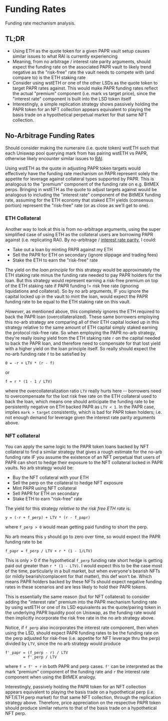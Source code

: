 # Funding Rates

Funding rate mechanism analysis.

## TL;DR

- Using ETH as the quote token for a given PAPR vault setup causes similar issues to what RAI is currently experiencing
- Meaning, from no arbitrage / interest rate parity arguments, should expect the funding rate on the associated PAPR vault
to likely trend negative as the "risk-free" rate the vault needs to compete with (and compare to) is the ETH staking rate
- Consider using wstETH or one of the other LSDs as the quote token to target PAPR rates against. This would make PAPR funding rates
reflect the actual "premium" component (i.e. mark vs target price), since the "interest rate" component is built into the LSD token itself
- Interestingly, a simple replication strategy shows passively holding the PAPR token for an NFT collection appears equivalent to
playing the basis trade on a hypothetical perpetual market for that same NFT collection.


## No-Arbitrage Funding Rates

Should consider making the numeraire (i.e. quote token) wstETH such that each Uniswap pool querying mark from
has pairing wstETH vs PAPR, otherwise likely encounter similar issues to [RAI](https://community.reflexer.finance/t/can-oracles-double-as-co-stakers-how-rai-like-systems-might-safely-support-staked-eth/397).

Using wstETH as the quote in adjusting PAPR token targets would effectively have the funding rate mechanism on PAPR represent solely
the appetite for leverage against collateral types supported by PAPR. This is analogous to the "premium" component of the funding
rate on e.g. BitMEX perps. Bringing in wstETH as the quote to adjust targets against would be analogous to including the "interest rate"
component of the BitMEX funding rate, assuming for the ETH economy that staked ETH yields (consensus portion) represent the "risk-free"
rate (or as close as we'll get to one).

### ETH Collateral

Another way to look at this is from no-arbitrage arguments, using the super simplified case of using ETH as the collateral
users are borrowing PAPR against (i.e. replicating RAI). By no-arbitrage / [interest rate parity](https://en.wikipedia.org/wiki/Interest_rate_parity),
I could:

- Take out a loan by minting PAPR against my ETH
- Sell the PAPR for ETH on secondary (ignore slippage and trading fees)
- Stake the ETH to earn the "risk-free" rate

The yield on the *loan principle* for this strategy would be approximately the ETH staking rate minus the funding rate needed
to pay PAPR holders for the loan. But this strategy would represent earning a risk-free premium on top of the ETH staking rate
if PAPR funding != risk free rate (ignoring liquidations and collateral). So by no arb arguments, IF you ignore the capital locked
up in the vault to mint the loan, would expect the PAPR funding rate to be equal to the ETH staking rate on this vault.

*However*, as mentioned above, this completely ignores the ETH required to back the PAPR loan (overcollateralized). These same
borrowers employing this no-arb strategy are comparing all of their ETH capital locked up in this strategy relative to the same
amount of ETH capital simply staked earning the protocol risk-free rate. So when employing the PAPR no-arb strategy, they're really
*losing* yield from the ETH staking rate `r` on the capital needed to back the PAPR loan, and therefore need to compensate for that
lost yield with a higher yield on the loan principle itself. So really should expect the no-arb funding rate `f` to be satisfied by

```
0 = -r + LTV * (r - f)
```

or

```
f = r * (1 - 1 / LTV) 
```

where the overcollateralization ratio `LTV` really hurts here -- borrowers need to overcompensate for the lost risk free rate on the
ETH collateral used to back the loan, which means one should anticipate the funding rate to be persistently negative on ETH backed PAPR
as `LTV < 1`. In the PAPR case, implies `mark > target` consistently, which is bad for PAPR token holders; i.e. not enough demand for leverage
given the interest rate parity arguments above.

### NFT collateral

You can apply the same logic to the PAPR token loans backed by NFT collateral to find a similar strategy that gives a rough estimate for
the no-arb funding rate IF you assume the existence of an NFT perpetual that users of PAPR can short to hedge their exposure to the NFT
collateral locked in PAPR vaults. No arb strategy would be:

- Buy the NFT collateral with your ETH
- Sell the perp on the collateral to hedge NFT exposure
- Mint PAPR using NFT collateral
- Sell PAPR for ETH on secondary
- Stake ETH to earn "risk-free" rate

The yield for this strategy *relative to the risk free ETH rate* is:

```
y = (-r + f_perp) + LTV * (r - f_papr)
```

where `f_perp > 0` would mean getting paid funding to short the perp.

No arb means this `y` should go to zero over time, so would expect the PAPR funding rate to be

```
f_papr = f_perp / LTV + r * (1 - 1/LTV)
```

This is only > 0 if the hypothetical `f_perp` funding rate short hedge is getting paid out greater than `r * (1 - LTV)`. I would expect this to be
the case most of the time, particularly in a bull market, but when everyone's bearish NFTs (or mildly bearish/complacent for that matter), this def
won't be. Which means PAPR holders backed by these NFTs should expect negative funding rates in these scenarios and are less likely to hold their PAPR
tokens.

This is essentially the same reason (but for NFT collateral) to consider adding the "interest rate" premium into the PAPR mechanism funding rate by
using wstETH or one of its LSD equivalents as the quote/pairing token in the underlying PAPR liquidity pool on Uniswap, as the funding rate would then
implicitly incorporate the risk free rate in the no arb strategy above.

Notice, if `f_perp` also incorporates the interest rate component, then when using the LSD, should expect PAPR funding rates to
be the funding rate on the perp adjusted for risk-free (i.e. appetite for NFT leverage thru the perp) divided by `LTV`,
since the no arb strategy would produce

```
f'_papr = (f_perp - r) / LTV
        = f'_perp / LTV
```

where `f = f' + r` in both PAPR and perp cases. `f'` can be interpreted as the mark "premium" component of the funding rate and `r` the interest
rate component when using the BitMEX analogy.

Interestingly, passively holding the PAPR token for an NFT collection appears equivalent to playing the basis trade on a hypothetical perp (i.e. NFT/ETH perp market)
for that same NFT collection, through the replication strategy above. Therefore, price appreciation on the respective PAPR token should produce
similar returns to that of the basis trade on a hypothetical NFT perp.
